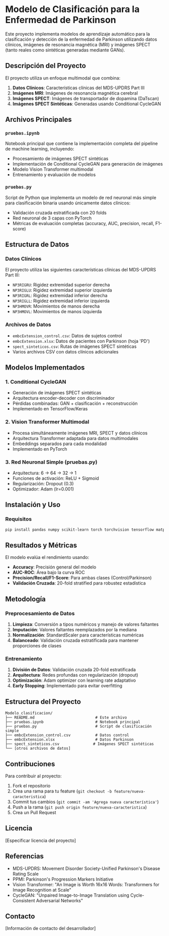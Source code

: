 # Modelo de Clasificación para la Enfermedad de Parkinson

Este proyecto implementa modelos de aprendizaje automático para la clasificación y detección de la enfermedad de Parkinson utilizando datos clínicos, imágenes de resonancia magnética (MRI) y imágenes SPECT (tanto reales como sintéticas generadas mediante GANs).

## Descripción del Proyecto

El proyecto utiliza un enfoque multimodal que combina:

1. **Datos Clínicos**: Características clínicas del MDS-UPDRS Part III
2. **Imágenes MRI**: Imágenes de resonancia magnética cerebral
3. **Imágenes SPECT**: Imágenes de transportador de dopamina (DaTscan)
4. **Imágenes SPECT Sintéticas**: Generadas usando Conditional CycleGAN

## Archivos Principales

### `pruebas.ipynb`
Notebook principal que contiene la implementación completa del pipeline de machine learning, incluyendo:
- Procesamiento de imágenes SPECT sintéticas
- Implementación de Conditional CycleGAN para generación de imágenes
- Modelo Vision Transformer multimodal
- Entrenamiento y evaluación de modelos

### `pruebas.py`
Script de Python que implementa un modelo de red neuronal más simple para clasificación binaria usando únicamente datos clínicos:
- Validación cruzada estratificada con 20 folds
- Red neuronal de 3 capas con PyTorch
- Métricas de evaluación completas (accuracy, AUC, precision, recall, F1-score)

## Estructura de Datos

### Datos Clínicos
El proyecto utiliza las siguientes características clínicas del MDS-UPDRS Part III:
- `NP3RIGRU`: Rigidez extremidad superior derecha
- `NP3RIGLU`: Rigidez extremidad superior izquierda  
- `NP3RIGRL`: Rigidez extremidad inferior derecha
- `NP3RIGLL`: Rigidez extremidad inferior izquierda
- `NP3HMOVR`: Movimientos de manos derecha
- `NP3HMOVL`: Movimientos de manos izquierda

### Archivos de Datos
- `embcExtension_control.csv`: Datos de sujetos control
- `embcExtension.xlsx`: Datos de pacientes con Parkinson (hoja 'PD')
- `spect_sinteticos.csv`: Rutas de imágenes SPECT sintéticas
- Varios archivos CSV con datos clínicos adicionales

## Modelos Implementados

### 1. Conditional CycleGAN
- Generación de imágenes SPECT sintéticas
- Arquitectura encoder-decoder con discriminador
- Pérdidas combinadas: GAN + clasificación + reconstrucción
- Implementado en TensorFlow/Keras

### 2. Vision Transformer Multimodal
- Procesa simultáneamente imágenes MRI, SPECT y datos clínicos
- Arquitectura Transformer adaptada para datos multimodales
- Embeddings separados para cada modalidad
- Implementado en PyTorch

### 3. Red Neuronal Simple (pruebas.py)
- Arquitectura: 6 → 64 → 32 → 1
- Funciones de activación: ReLU + Sigmoid
- Regularización: Dropout (0.3)
- Optimizador: Adam (lr=0.001)

## Instalación y Uso

### Requisitos
```bash
pip install pandas numpy scikit-learn torch torchvision tensorflow matplotlib tqdm openpyxl
```

## Resultados y Métricas

El modelo evalúa el rendimiento usando:
- **Accuracy**: Precisión general del modelo
- **AUC-ROC**: Área bajo la curva ROC
- **Precision/Recall/F1-Score**: Para ambas clases (Control/Parkinson)
- **Validación Cruzada**: 20-fold stratified para robustez estadística

## Metodología

### Preprocesamiento de Datos
1. **Limpieza**: Conversión a tipos numéricos y manejo de valores faltantes
2. **Imputación**: Valores faltantes reemplazados por la mediana
3. **Normalización**: StandardScaler para características numéricas
4. **Balanceado**: Validación cruzada estratificada para mantener proporciones de clases

### Entrenamiento
1. **División de Datos**: Validación cruzada 20-fold estratificada
2. **Arquitectura**: Redes profundas con regularización (dropout)
3. **Optimización**: Adam optimizer con learning rate adaptativo
4. **Early Stopping**: Implementado para evitar overfitting

## Estructura del Proyecto

```
Modelo_clasificacion/
├── README.md                           # Este archivo
├── pruebas.ipynb                       # Notebook principal
├── pruebas.py                          # Script de clasificación simple
├── embcExtension_control.csv           # Datos control
├── embcExtension.xlsx                  # Datos Parkinson
├── spect_sinteticos.csv               # Imágenes SPECT sintéticas
└── [otros archivos de datos]
```

## Contribuciones

Para contribuir al proyecto:
1. Fork el repositorio
2. Crea una rama para tu feature (`git checkout -b feature/nueva-caracteristica`)
3. Commit tus cambios (`git commit -am 'Agrega nueva característica'`)
4. Push a la rama (`git push origin feature/nueva-caracteristica`)
5. Crea un Pull Request

## Licencia

[Especificar licencia del proyecto]

## Referencias

- MDS-UPDRS: Movement Disorder Society-Unified Parkinson's Disease Rating Scale
- PPMI: Parkinson's Progression Markers Initiative
- Vision Transformer: "An Image is Worth 16x16 Words: Transformers for Image Recognition at Scale"
- CycleGAN: "Unpaired Image-to-Image Translation using Cycle-Consistent Adversarial Networks"

## Contacto

[Información de contacto del desarrollador]
